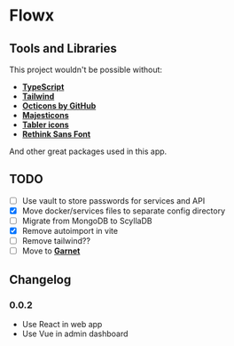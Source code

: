 # Flowx

## Tools and Libraries

This project wouldn't be possible without:

- [**TypeScript**](https://www.typescriptlang.org)
- [**Tailwind**](https://tailwindcss.com)
- [**Octicons by GitHub**](https://github.com/primer/octicons)
- [**Majesticons**](https://github.com/halfmage)
- [**Tabler icons**](https://github.com/tabler/tabler-icons)
- [**Rethink Sans Font**](https://fonts.google.com/specimen/Rethink+Sans/about?query=rethink+sans)

And other great packages used in this app.

## TODO

- [ ] Use vault to store passwords for services and API
- [x] Move docker/services files to separate config directory
- [ ] Migrate from MongoDB to ScyllaDB
- [x] Remove autoimport in vite
- [ ] Remove tailwind??
- [ ] Move to [**Garnet**](https://github.com/microsoft/garnet)

## Changelog

### 0.0.2

- Use React in web app
- Use Vue in admin dashboard
